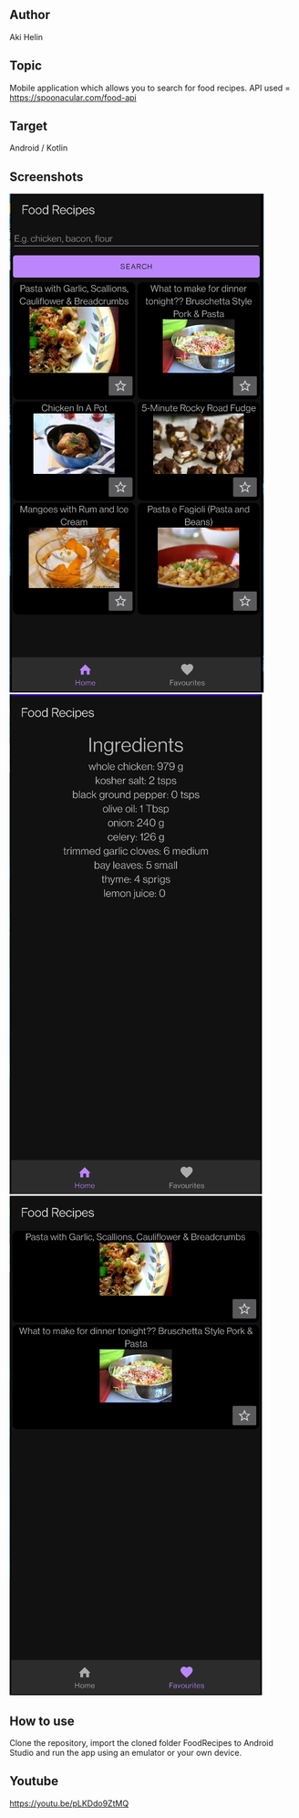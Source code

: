 ## Author
Aki Helin

## Topic
Mobile application which allows you to search for food recipes. API used = https://spoonacular.com/food-api  

## Target  
Android / Kotlin

## Screenshots
![Screenshot](screenshots/1.png)
![Screenshot](screenshots/2.png)
![Screenshot](screenshots/3.png)

## How to use
Clone the repository, import the cloned folder FoodRecipes to Android Studio and run the app using an emulator or your own device.

## Youtube
https://youtu.be/pLKDdo9ZtMQ
